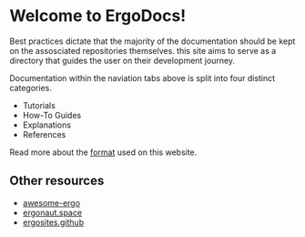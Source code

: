 # Welcome to ErgoDocs!

Best practices dictate that the majority of the documentation should be kept on the assosciated repositories themselves. this site aims to serve as a directory that guides the user on their development journey.

Documentation within the naviation tabs above is split into four distinct categories. 

- Tutorials
- How-To Guides
- Explanations
- References

Read more about the [format](About/format.md) used on this website.

## Other resources
- [awesome-ergo](https://github.com/ergoplatform/awesome-ergo)
- [ergonaut.space](https://ergonaut.space/)
- [ergosites.github](https://ergosites.github.io/)